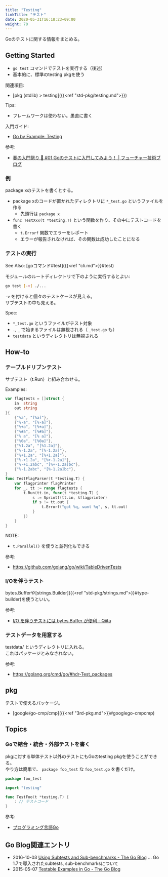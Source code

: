 ```yaml
---
title: "Testing"
linkTitle: "テスト"
date: 2020-05-31T16:18:23+09:00
weight: 70
---
```


Goのテストに関する情報をまとめる。

## Getting Started

- `go test` コマンドでテストを実行する（後述）
- 基本的に、標準のtesting pkgを使う

関連項目:

- [pkg (stdlib) > testing]({{<ref "std-pkg/testing.md">}})

Tips:

- フレームワークは使わない。愚直に書く

入門ガイド:

- [Go by Example: Testing](https://gobyexample.com/testing)

参考:

- [春の入門祭り 🌸 #01 Goのテストに入門してみよう！ | フューチャー技術ブログ](https://future-architect.github.io/articles/20200601/)

### 例

package xのテストを書くとする。

- package xのコードが置かれたディレクトリに `*_test.go` というファイルを作る
  - 先頭行は `package x`
- `func TestXxx(t *testing.T)` という関数を作り、その中にテストコードを書く
  - `t.Errorf` 関数でエラーをレポート
  - エラーが報告されなければ、その関数は成功したことになる

### テストの実行

See Also: [goコマンド#test]({{<ref "cli.md">}}#test)

モジュールのルートディレクトリで下のように実行するとよい:

```sh
go test [-v] ./...
```

`-v` を付けると個々のテストケースが見える。  
サブテストの中も見える。

Spec:

- `*_test.go` というファイルがテスト対象
- `.`, `_` で始まるファイルは無視される（ `_test.go` も）
- `testdata` というディレクトリは無視される

## How-to
### テーブルドリブンテスト

サブテスト（t.Run）と組み合わせる。

Examples:

```go
var flagtests = []struct {
	in  string
	out string
}{
	{"%a", "[%a]"},
	{"%-a", "[%-a]"},
	{"%+a", "[%+a]"},
	{"%#a", "[%#a]"},
	{"% a", "[% a]"},
	{"%0a", "[%0a]"},
	{"%1.2a", "[%1.2a]"},
	{"%-1.2a", "[%-1.2a]"},
	{"%+1.2a", "[%+1.2a]"},
	{"%-+1.2a", "[%+-1.2a]"},
	{"%-+1.2abc", "[%+-1.2a]bc"},
	{"%-1.2abc", "[%-1.2a]bc"},
}
func TestFlagParser(t *testing.T) {
	var flagprinter flagPrinter
	for _, tt := range flagtests {
		t.Run(tt.in, func(t *testing.T) {
			s := Sprintf(tt.in, &flagprinter)
			if s != tt.out {
				t.Errorf("got %q, want %q", s, tt.out)
			}
		})
	}
}
```

NOTE:

- `t.Parallel()` を使うと並列化もできる

参考:

- https://github.com/golang/go/wiki/TableDrivenTests

### I/Oを伴うテスト

bytes.Bufferや[strings.Builder]({{<ref "std-pkg/strings.md">}}#type-builder)を使うといい。

参考:

- [I/O を伴うテストには bytes.Buffer が便利 - Qiita](https://qiita.com/yuya_takeyama/items/c4211fa77488cb6915ec)

### テストデータを用意する

testdata/ というディレクトリに入れる。  
これはパッケージとみなされない。

参考:

- https://golang.org/cmd/go/#hdr-Test_packages

## pkg

テストで使えるパッケージ。

- [google/go-cmp/cmp]({{<ref "3rd-pkg.md">}}#googlego-cmpcmp)

## Topics
### Goで結合・統合・外部テストを書く

pkgに対する単体テスト以外のテストにもGoのtesting pkgを使うことができる。  
やり方は簡単で、 `package foo_test` な `foo_test.go` を書くだけ。

```go
package foo_test

import "testing"

func TestFoo(t *testing.T) {
    : // テストコード
}
```

参考:

- [プログラミング言語Go](http://amzn.to/2tXDqfc)

## Go Blog関連エントリ

- 2016-10-03 [Using Subtests and Sub-benchmarks - The Go Blog](https://blog.golang.org/subtests) ... Go 1.7で導入されたsubtests, sub-benchmarksについて
- 2015-05-07 [Testable Examples in Go - The Go Blog](https://blog.golang.org/examples)
